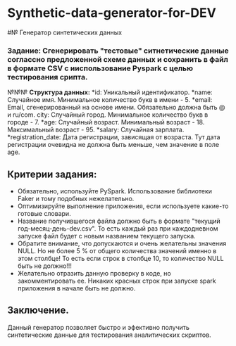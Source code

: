 # Synthetic-data-generator-for-DEV
#№ Генератор синтетических данных 

### **Задание:** Сгенерировать "тестовые" ситнетические данные соглассно предложенной схеме данных и сохранить в файл в формате CSV с ииспользование Pyspark с целью тестирования срипта. 
№№№ **Структура данных:** 
*id: Уникальный идентификатор.
*name: Случайное имя. Минимальное количество букв в имени - 5.
*email: Email, сгенерированный на основе имени. Обязательно должна быть @ и ru/com. city: Случайный город. Минимальное количество букв в городе - 7. 
*age: Случайный возраст. Минимальный возраст - 18. Максимальный возраст - 95.
*salary: Случайная зарплата. 
*registration_date: Дата регистрации, зависящая от возраста. Тут дата регистрации очевидна не должна быть меньше, чем значение в поле age.

## Критерии задания:
- Обязательно, используйте PySpark. Использование библиотеки Faker и тому подобных нежелательно. 
- Оптимизируйте выполнение приложения, если используете какие-то готовые словари. 
- Название получившегося файла должно быть в формате "текущий год-месяц-день-dev.csv". То есть каждый раз при каждодневном запуске файл будет с новым названием текущего запуска. 
- Обратите внимание, что допускаются и очень желательны значения NULL. Но не более 5 % от общего количества значений именно в этом столбце! То есть если строк в столбце 10, то количество NULL быть не должно!!! 
- Желательно отразить данную проверку в коде, но закомментировать ее. Никаких красных строк при запуске spark приложения в начале быть не должно.


## Заключение.
Данный генератор позволяет быстро и эфективно получить синтетические данные для тестирования аналитических скриптов. 
